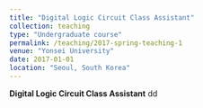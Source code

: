 ```yaml
---
title: "Digital Logic Circuit Class Assistant"
collection: teaching
type: "Undergraduate course"
permalink: /teaching/2017-spring-teaching-1
venue: "Yonsei University"
date: 2017-01-01
location: "Seoul, South Korea"
---
```


**Digital Logic Circuit Class Assistant**
dd
